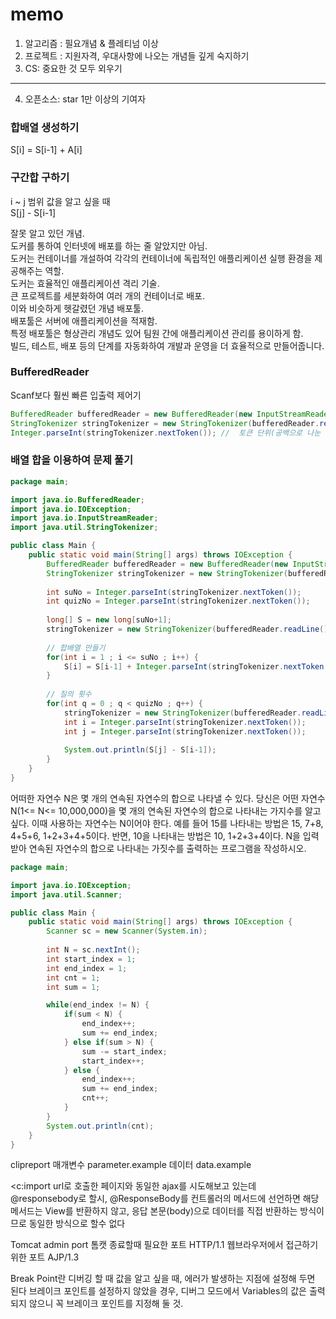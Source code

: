 memo
===
1. 알고리즘 : 필요개념 & 플레티넘 이상
2. 프로젝트 : 지원자격, 우대사항에 나오는 개념들 깊게 숙지하기
3. CS: 중요한 것 모두 외우기
----------------------------------------------------  
4. 오픈소스: star 1만 이상의 기여자  

### 합배열 생성하기
S[i] = S[i-1] + A[i]
### 구간합 구하기
i ~ j 범위 값을 알고 싶을 때  
S[j] - S[i-1]

잘못 알고 있던 개념.  
도커를 통하여 인터넷에 배포를 하는 줄 알았지만 아님.  
도커는 컨테이너를 개설하여 각각의 컨테이너에 독립적인 애플리케이션 실행 환경을 제공해주는 역할.  
도커는 효율적인 애플리케이션 격리 기술.  
큰 프로젝트를 세분화하여 여러 개의 컨테이너로 배포.  
이와 비슷하게 헷갈렸던 개념 배포툴.  
배포툴은 서버에 애플리케이션을 적재함.  
특정 배포툴은 형상관리 개념도 있어 팀원 간에 애플리케이션 관리를 용이하게 함.  
빌드, 테스트, 배포 등의 단계를 자동화하여 개발과 운영을 더 효율적으로 만들어줍니다.

### BufferedReader
Scanf보다 훨씬 빠른 입출력 제어기  
```java
BufferedReader bufferedReader = new BufferedReader(new InputStreamReader(System.in)); // 입력 받음
StringTokenizer stringTokenizer = new StringTokenizer(bufferedReader.readLine()); // bufferedReader.readLine()을 사용하여 한 줄의 문자열을 읽음. StringTokenizer를 사용하여 공백을 기준으로 문자열을 나눔.
Integer.parseInt(stringTokenizer.nextToken()); //  토큰 단위(공백으로 나눈 단어)로 문자열을 반환.
```
### 배열 합을 이용하여 문제 풀기
```java
package main;

import java.io.BufferedReader;
import java.io.IOException;
import java.io.InputStreamReader;
import java.util.StringTokenizer;

public class Main {
    public static void main(String[] args) throws IOException {
        BufferedReader bufferedReader = new BufferedReader(new InputStreamReader(System.in));
        StringTokenizer stringTokenizer = new StringTokenizer(bufferedReader.readLine());
        
        int suNo = Integer.parseInt(stringTokenizer.nextToken());
        int quizNo = Integer.parseInt(stringTokenizer.nextToken());
        
        long[] S = new long[suNo+1];
        stringTokenizer = new StringTokenizer(bufferedReader.readLine());
        
        // 합배열 만들기
        for(int i = 1 ; i <= suNo ; i++) {
            S[i] = S[i-1] + Integer.parseInt(stringTokenizer.nextToken());
        }
        
        // 질의 횟수
        for(int q = 0 ; q < quizNo ; q++) {
            stringTokenizer = new StringTokenizer(bufferedReader.readLine());
            int i = Integer.parseInt(stringTokenizer.nextToken());
            int j = Integer.parseInt(stringTokenizer.nextToken());
            
            System.out.println(S[j] - S[i-1]);
        }
    }
}
```
어떠한 자연수 N은 몇 개의 연속된 자연수의 합으로 나타낼 수 있다. 당신은 어떤 자연수 N(1<= N<= 10,000,000)을 몇 개의 연속된 자연수의
합으로 나타내는 가지수를 알고 싶다. 이때 사용하는 자연수는 N이어야 한다. 예를 들어 15를 나타내는 방법은 15, 7+8, 4+5+6, 1+2+3+4+5이다. 반면, 10을 나타내는 방법은 10, 1+2+3+4이다. N을 입력받아 연속된 자연수의 합으로 나타내는 가짓수를 출력하는 프로그램을 작성하시오.
```java
package main;

import java.io.IOException;
import java.util.Scanner;

public class Main {
    public static void main(String[] args) throws IOException {
        Scanner sc = new Scanner(System.in);
        
        int N = sc.nextInt();
        int start_index = 1;
        int end_index = 1;
        int cnt = 1;
        int sum = 1;

        while(end_index != N) {
            if(sum < N) {
                end_index++;
                sum += end_index;
            } else if(sum > N) {
                sum -= start_index;
                start_index++;
            } else {
                end_index++;
                sum += end_index;
                cnt++;
            }
        }
        System.out.println(cnt);
    }
}
```
clipreport
매개변수 parameter.example 데이터 data.example

<c:import url로 호출한 페이지와 동일한 ajax를 시도해보고 있는데 @responsebody로 할시,
@ResponseBody를 컨트롤러의 메서드에 선언하면 해당 메서드는 View를 반환하지 않고, 응답 본문(body)으로 데이터를 직접 반환하는 방식이므로 동일한 방식으로 할수 없다

Tomcat admin port 톰캣 종료할때 필요한 포트
HTTP/1.1 웹브라우저에서 접근하기 위한 포트
AJP/1.3  

Break Point란 디버깅 할 때 값을 알고 싶을 때, 에러가 발생하는 지점에 설정해 두면 된다 브레이크 포인트를 설정하지 않았을 경우, 디버그 모드에서 Variables의 값은 출력되지 않으니 꼭 브레이크 포인트를 지정해 둘 것.  
